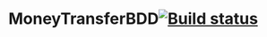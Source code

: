 # MoneyTransferBDD[![Build status](https://ci.appveyor.com/api/projects/status/ivirno9saxj0jt7b?svg=true)](https://ci.appveyor.com/project/MatsiboraK/moneytransferbdd)
